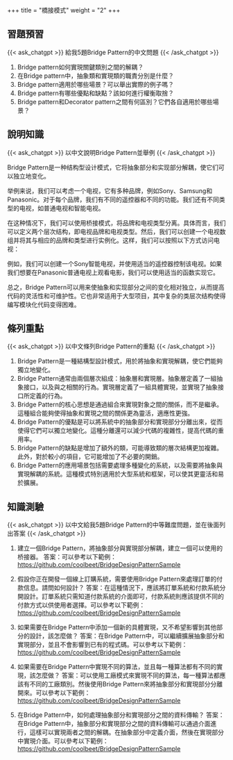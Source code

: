 +++
title = "橋接模式"
weight = "2"
+++
## 習題預習
{{< ask_chatgpt >}}
給我5題Bridge Pattern的中文問題
{{< /ask_chatgpt >}}



1. Bridge pattern如何實現關鍵類別之間的解耦？
2. 在Bridge pattern中，抽象類和實現類的職責分別是什麼？
3. Bridge pattern適用於哪些場景？可以舉出實際的例子嗎？
4. Bridge pattern有哪些優點和缺點？該如何進行權衡取捨？
5. Bridge pattern和Decorator pattern之間有何區別？它們各自適用於哪些場景？   

## 說明知識
{{< ask_chatgpt >}}
以中文說明Bridge Pattern並舉例
{{< /ask_chatgpt >}}



Bridge Pattern是一种结构型设计模式，它将抽象部分和实现部分解耦，使它们可以独立地变化。

举例来说，我们可以考虑一个电视，它有多种品牌，例如Sony、Samsung和Panasonic。对于每个品牌，我们有不同的遥控器和不同的功能。我们还有不同类型的电视，如普通电视和智能电视。

在这种情况下，我们可以使用桥接模式，将品牌和电视类型分离。具体而言，我们可以定义两个层次结构，即电视品牌和电视类型。然后，我们可以创建一个电视数组并将其与相应的品牌和类型进行实例化。这样，我们可以按照以下方式访问电视：

例如，我们可以创建一个Sony智能电视，并使用适当的遥控器控制该电视。如果我们想要在Panasonic普通电视上观看电影，我们可以使用适当的函数实现它。

总之，Bridge Pattern可以用来使抽象和实现部分之间的变化相对独立，从而提高代码的灵活性和可维护性。它也非常适用于大型项目，其中复杂的类层次结构使得编写模块化代码变得困难。   

## 條列重點
{{< ask_chatgpt >}}
以中文條列Bridge Pattern的重點
{{< /ask_chatgpt >}}



1. Bridge Pattern是一種結構型設計模式，用於將抽象和實現解耦，使它們能夠獨立地變化。
2. Bridge Pattern通常由兩個層次組成：抽象層和實現層。抽象層定義了一組抽象接口，以及與之相關的行為。實現層定義了一組具體實現，並實現了抽象接口所定義的行為。
3. Bridge Pattern的核心思想是通過組合來實現對象之間的關係，而不是繼承。這種組合能夠使得抽象和實現之間的關係更為靈活，適應性更強。
4. Bridge Pattern的優點是可以將系統中的抽象部分和實現部分分離出來，從而使得它們可以獨立地變化。這種分離還可以減少代碼的複雜性，提高代碼的重用率。
5. Bridge Pattern的缺點是增加了額外的類，可能導致類的層次結構更加複雜。此外，對於較小的項目，它可能增加了不必要的開銷。
6. Bridge Pattern的應用場景包括需要處理多種變化的系統，以及需要將抽象與實現解耦的系統。這種模式特別適用於大型系統和框架，可以使其更靈活和易於擴展。   

## 知識測驗
{{< ask_chatgpt >}}
以中文給我5題Bridge Pattern的中等難度問題，並在後面列出答案
{{< /ask_chatgpt >}}



1. 建立一個Bridge Pattern，將抽象部分與實現部分解耦，建立一個可以使用的桥接器。
答案：可以參考以下範例：https://github.com/coolbeet/BridgeDesignPatternSample

2. 假設你正在開發一個線上訂購系統，需要使用Bridge Pattern來處理訂單的付款信息。請問如何設計？
答案：在這種情況下，應該將訂單系統和付款系統分開設計。訂單系統只需知道付款系統的介面即可，付款系統則應該提供不同的付款方式以供使用者選擇。可以參考以下範例：https://github.com/coolbeet/BridgeDesignPatternSample

3. 如果需要在Bridge Pattern中添加一個新的具體實現，又不希望影響到其他部分的設計，該怎麼做？
答案：在Bridge Pattern中，可以繼續擴展抽象部分和實現部分，並且不會影響到已有的程式碼。可以參考以下範例：https://github.com/coolbeet/BridgeDesignPatternSample

4. 如果需要在Bridge Pattern中實現不同的算法，並且每一種算法都有不同的實現，該怎麼做？
答案：可以使用工廠模式來實現不同的算法，每一種算法都應該有不同的工廠類別。然後使用Bridge Pattern來將抽象部分和實現部分分離開來。可以參考以下範例：https://github.com/coolbeet/BridgeDesignPatternSample

5. 在Bridge Pattern中，如何處理抽象部分和實現部分之間的資料傳輸？
答案：在Bridge Pattern中，抽象部分和實現部分之間的資料傳輸可以通過介面進行，這樣可以實現兩者之間的解耦。在抽象部分中定義介面，然後在實現部分中實現介面。可以參考以下範例：https://github.com/coolbeet/BridgeDesignPatternSample   

